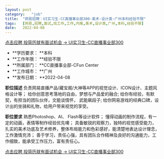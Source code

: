 ```yaml
---
layout:	post
category:	"job"
title:	"网易招聘：UI实习生-CC直播事业部300-美术-设计类-广州本科经验不限"
tags:	[网易,招聘,面试,找工作,工作,内推,美术,设计类,广州,本科,经验不限]
date:	2022-04-08
---
```


[点击应聘 投简历就有面试机会 -> UI实习生-CC直播事业部300](http://mobile.bole.netease.com/bole/boleDetail?id=29160&employeeId=346f03c3cda5f04c&key=all)



- **学历要求： **本科
- **工作年限： **经验不限
- **所属部门： **CC直播事业部-CFun Center
- **工作城市： **广州
- **发布日期： **2022-04-08



**职位描述**
负责网易直播产品/藏宝阁/大神等APP的视觉设计、ICON设计、主题风格设计等；
给你创意思考落地的自由，梦想与产品爱的融合;
给你有经验，有默契，有担当的团队伙伴，文能谈情怀， 武能飙段子;
给你网易游戏的经典口碑，设计出的坐骑和礼物，给用户带来视觉的享受。



**职位要求**
熟悉Photoshop、AI、 Flash等设计软件；
懂得动画的制作流程，有一定的动画，表情等制作经验优先噢；
具备敏锐的观察力，独特的视觉感受能力，扎实的美术功底及艺术修养，整体布局能力和色彩感好，能清楚地表达设计理念，工作激情充沛；
善于学习，责任心强，具有团队合作精神及良好的沟通能力，工作细致，能承受工作压力，富有责任心。



[点击应聘 投简历就有面试机会 -> UI实习生-CC直播事业部300](http://mobile.bole.netease.com/bole/boleDetail?id=29160&employeeId=346f03c3cda5f04c&key=all)